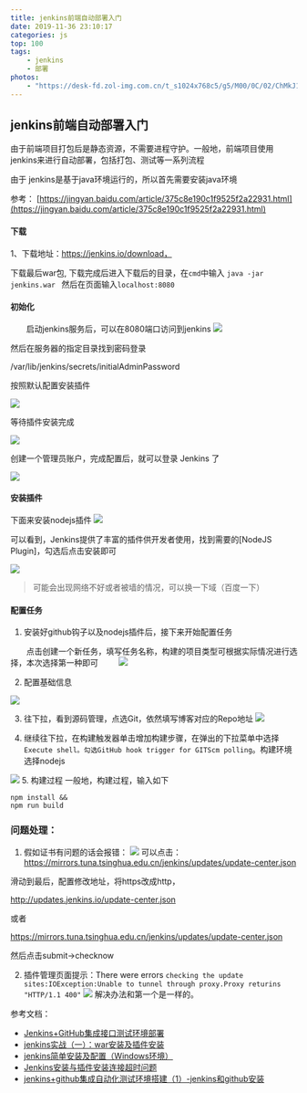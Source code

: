 ```yaml
---
title: jenkins前端自动部署入门
date: 2019-11-36 23:10:17
categories: js
top: 100
tags:
    - jenkins
    - 部署
photos: 
    - "https://desk-fd.zol-img.com.cn/t_s1024x768c5/g5/M00/0C/02/ChMkJ13V9q6IOSp_AAPNPlvQOwwAAvV_QJYgfoAA81W947.jpg"
---
```

<!--more-->

## jenkins前端自动部署入门

由于前端项目打包后是静态资源，不需要进程守护。一般地，前端项目使用jenkins来进行自动部署，包括打包、测试等一系列流程

由于 jenkins是基于java环境运行的，所以首先需要安装java环境

参考： 
[https://jingyan.baidu.com/article/375c8e190c1f9525f2a22931.html](https://jingyan.baidu.com/article/375c8e190c1f9525f2a22931.html)

#### 下载
1、下载地址：https://jenkins.io/download，

下载最后war包, 下载完成后进入下载后的目录，在`cmd`中输入 `java -jar jenkins.war ` 然后在页面输入`localhost:8080`
#### 初始化

　　启动jenkins服务后，可以在8080端口访问到jenkins
![](https://pic.xiaohuochai.site/blog/jenkins1.png)

然后在服务器的指定目录找到密码登录

/var/lib/jenkins/secrets/initialAdminPassword

按照默认配置安装插件 

![](https://pic.xiaohuochai.site/blog/jenkins2.png)

等待插件安装完成

![](https://pic.xiaohuochai.site/blog/jenkins3.png)

创建一个管理员账户，完成配置后，就可以登录 Jenkins 了

![](https://pic.xiaohuochai.site/blog/jenkins4.png)

#### 安装插件
下面来安装nodejs插件
![](https://pic.xiaohuochai.site/blog/jenkins6.png)

可以看到，Jenkins提供了丰富的插件供开发者使用，找到需要的[NodeJS Plugin]，勾选后点击安装即可

![](https://pic.xiaohuochai.site/blog/jenkins7.png)

> 可能会出现网络不好或者被墙的情况，可以换一下域（百度一下）

#### 配置任务
1. 安装好github钩子以及nodejs插件后，接下来开始配置任务

　　点击创建一个新任务，填写任务名称，构建的项目类型可根据实际情况进行选择，本次选择第一种即可
　　
![](https://pic.xiaohuochai.site/blog/jenkins5.png)

2. 配置基础信息

![](https://pic.xiaohuochai.site/blog/jenkins12.png)

3. 往下拉，看到源码管理，点选Git，依然填写博客对应的Repo地址
![](https://pic.xiaohuochai.site/blog/jenkins13.png)

4. 继续往下拉，在构建触发器单击增加构建步骤，在弹出的下拉菜单中选择`Execute shell。勾选GitHub hook trigger for GITScm polling`。构建环境选择nodejs

![](https://pic.xiaohuochai.site/blog/jenkins14.png)
5. 构建过程
一般地，构建过程，输入如下 
```
npm install &&
npm run build
```

### 问题处理：

1. 假如证书有问题的话会报错：
![](https://img2018.cnblogs.com/blog/1406304/201905/1406304-20190527105223189-1051377169.png)
 可以点击：  https://mirrors.tuna.tsinghua.edu.cn/jenkins/updates/update-center.json

 滑动到最后，配置修改地址，将https改成http，

http://updates.jenkins.io/update-center.json

或者

https://mirrors.tuna.tsinghua.edu.cn/jenkins/updates/update-center.json

然后点击submit->checknow

2. 插件管理页面提示：There were errors `checking the update sites:IOException:Unable to tunnel through proxy.Proxy returins "HTTP/1.1 400"`
![](https://img2018.cnblogs.com/blog/1406304/201905/1406304-20190524095823763-636781851.png)
解决办法和第一个是一样的。

参考文档：
- [Jenkins+GitHub集成接口测试环境部署](https://blog.csdn.net/lykio_881210/article/details/88557728)
- [jenkins实战（一）：war安装及插件安装](https://www.cnblogs.com/grey-wolf/p/8716662.html)
- [jenkins简单安装及配置（Windows环境）](https://www.cnblogs.com/imyalost/p/8677345.html)
- [Jenkins安装与插件安装连接超时问题](https://blog.csdn.net/GISuuser/article/details/100121237)
- [jenkins+github集成自动化测试环境搭建（1）-jenkins和github安装](https://blog.csdn.net/u011922006/article/details/88187060)
